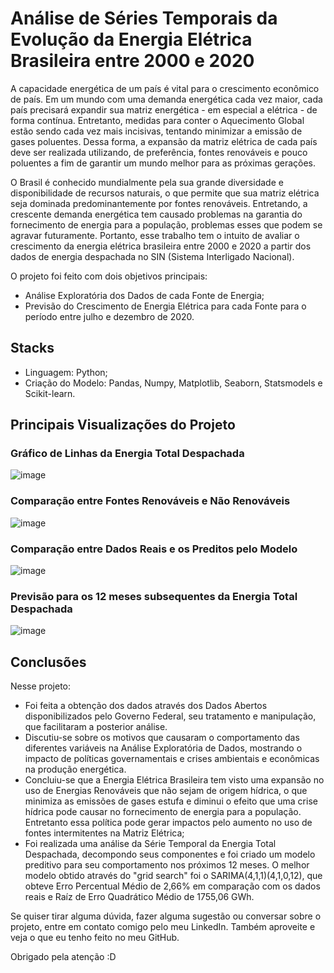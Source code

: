 # Análise de Séries Temporais da Evolução da Energia Elétrica Brasileira entre 2000 e 2020

  A capacidade energética de um país é vital para o crescimento econômico de país. Em um mundo com uma demanda energética cada vez maior, cada país precisará expandir sua matriz energética - em especial a elétrica - de forma contínua. Entretanto, medidas para conter o Aquecimento Global estão sendo cada vez mais incisivas, tentando minimizar a emissão de gases poluentes. Dessa forma, a expansão da matriz elétrica de cada país deve ser realizada utilizando, de preferência, fontes renováveis e pouco poluentes a fim de garantir um mundo melhor para as próximas gerações.

  O Brasil é conhecido mundialmente pela sua grande diversidade e disponibilidade de recursos naturais, o que permite que sua matriz elétrica seja dominada predominantemente por fontes renováveis. Entretando, a crescente demanda energética tem causado problemas na garantia do fornecimento de energia para a população, problemas esses que podem se agravar futuramente. Portanto, esse trabalho tem o intuito de avaliar o crescimento da energia elétrica brasileira entre 2000 e 2020 a partir dos dados de energia despachada no SIN (Sistema Interligado Nacional). 

O projeto foi feito com dois objetivos principais:

- Análise Exploratória dos Dados de cada Fonte de Energia;
- Previsão do Crescimento de Energia Elétrica para cada Fonte para o período entre julho e dezembro de 2020.

## Stacks
- Linguagem: Python;
- Criação do Modelo: Pandas, Numpy, Matplotlib, Seaborn, Statsmodels e Scikit-learn.

## Principais Visualizações do Projeto

### Gráfico de Linhas da Energia Total Despachada
![image](https://user-images.githubusercontent.com/95313119/156660517-3e7effa0-266a-400d-a745-690e362eb525.png)

### Comparação entre Fontes Renováveis e Não Renováveis
![image](https://user-images.githubusercontent.com/95313119/156660657-90bdbd3e-065d-44d8-b46c-84f53e755d22.png)

### Comparação entre Dados Reais e os Preditos pelo Modelo
![image](https://user-images.githubusercontent.com/95313119/156660799-1b12f0b0-4479-4b54-87f7-f8b077ca901e.png)

### Previsão para os 12 meses subsequentes da Energia Total Despachada
![image](https://user-images.githubusercontent.com/95313119/156660941-17699d90-d850-4280-9388-8e19b88d833a.png)

## Conclusões

  Nesse projeto:
  
- Foi feita a obtenção dos dados através dos Dados Abertos disponibilizados pelo Governo Federal, seu tratamento e manipulação, que facilitaram a posterior análise.
- Discutiu-se sobre os motivos que causaram o comportamento das diferentes variáveis na Análise Exploratória de Dados, mostrando o impacto de políticas governamentais e crises ambientais e econômicas na produção energética.
- Concluiu-se que a Energia Elétrica Brasileira tem visto uma expansão no uso de Energias Renováveis que não sejam de origem hídrica, o que minimiza as emissões de gases estufa e diminui o efeito que uma crise hídrica pode causar no fornecimento de energia para a população. Entretanto essa política pode gerar impactos pelo aumento no uso de fontes intermitentes na Matriz Elétrica;
- Foi realizada uma análise da Série Temporal da Energia Total Despachada, decompondo seus componentes e foi criado um modelo preditivo para seu comportamento nos próximos 12 meses. O melhor modelo obtido através do "grid search" foi o SARIMA(4,1,1)(4,1,0,12), que obteve Erro Percentual Médio de 2,66% em comparação com os dados reais e Raíz de Erro Quadrático Médio de 1755,06 GWh. 

Se quiser tirar alguma dúvida, fazer alguma sugestão ou conversar sobre o projeto, entre em contato comigo pelo meu LinkedIn. Também aproveite e veja o que eu tenho feito no meu GitHub.

Obrigado pela atenção :D

